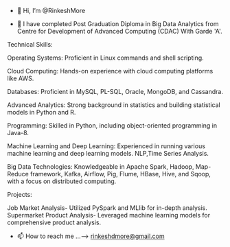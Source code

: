 - 👋 Hi, I’m @RinkeshMore
  
- 👀 I have completed Post Graduation Diploma in Big Data Analytics from Centre for Development of Advanced Computing (CDAC)
With Garde 'A'.

Technical Skills:

Operating Systems: Proficient in Linux commands and shell scripting.

Cloud Computing: Hands-on experience with cloud computing platforms like AWS.

Databases: Proficient in MySQL, PL-SQL, Oracle, MongoDB, and Cassandra.

Advanced Analytics: Strong background in statistics and building statistical models in Python and R.

Programming: Skilled in Python, including object-oriented programming in Java-8.

Machine Learning and Deep Learning: Experienced in running various machine learning and deep learning models. NLP,Time Series Analysis.

Big Data Technologies: Knowledgeable in Apache Spark, Hadoop, Map-Reduce framework, Kafka, Airflow, Pig, Flume, HBase, Hive, and Sqoop, with a focus on distributed computing.

Projects:

Job Market Analysis-
Utilized PySpark and MLlib for in-depth analysis.
Supermarket Product Analysis-
Leveraged machine learning models for comprehensive product analysis.

- 📫 How to reach me ...--> rinkeshdmore@gmail.com

<!---
RinkeshMore/RinkeshMore is a ✨ special ✨ repository because its `README.md` (this file) appears on your GitHub profile.
You can click the Preview link to take a look at your changes.
--->
